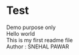 # Test
Demo purpose only
<br>
Hello world 
<br>
This is my first readme file
<br>
Author : SNEHAL PAWAR

